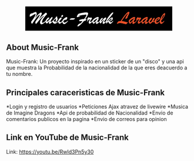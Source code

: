 <p align="center"><a href="http://music-frank.herokuapp.com" target="_blank"><img src="public/assets/images/Readme.jpg" width="400"></a></p>

## About Music-Frank

Music-Frank: Un proyecto inspirado en un sticker de un "disco" y una api que muestra la Probabilidad de la nacionalidad de la que eres deacuerdo a tu nombre.
## Principales caraceristicas de Music-Frank

*Login y registro de usuarios
*Peticiones Ajax atravez de livewire
*Musica de Imagine Dragons
*Api de probabilidad de Nacionalidad
*Envio de comentarios publicos en la pagina
*Envio de correos para opinion 
## Link en YouTube de Music-Frank

Link: https://youtu.be/RwId3Pn5y30
